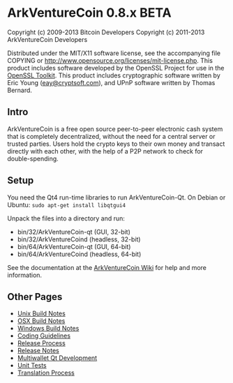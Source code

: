 ArkVentureCoin 0.8.x BETA
====================

Copyright (c) 2009-2013 Bitcoin Developers
Copyright (c) 2011-2013 ArkVentureCoin Developers

Distributed under the MIT/X11 software license, see the accompanying
file COPYING or http://www.opensource.org/licenses/mit-license.php.
This product includes software developed by the OpenSSL Project for use in the [OpenSSL Toolkit](http://www.openssl.org/). This product includes
cryptographic software written by Eric Young ([eay@cryptsoft.com](mailto:eay@cryptsoft.com)), and UPnP software written by Thomas Bernard.


Intro
---------------------
ArkVentureCoin is a free open source peer-to-peer electronic cash system that is
completely decentralized, without the need for a central server or trusted
parties.  Users hold the crypto keys to their own money and transact directly
with each other, with the help of a P2P network to check for double-spending.


Setup
---------------------
You need the Qt4 run-time libraries to run ArkVentureCoin-Qt. On Debian or Ubuntu:
	`sudo apt-get install libqtgui4`

Unpack the files into a directory and run:

- bin/32/ArkVentureCoin-qt (GUI, 32-bit)
- bin/32/ArkVentureCoind (headless, 32-bit)
- bin/64/ArkVentureCoin-qt (GUI, 64-bit)
- bin/64/ArkVentureCoind (headless, 64-bit)

See the documentation at the [ArkVentureCoin Wiki](http://ArkVentureCoin.info)
for help and more information.


Other Pages
---------------------
- [Unix Build Notes](build-unix.md)
- [OSX Build Notes](build-osx.md)
- [Windows Build Notes](build-msw.md)
- [Coding Guidelines](coding.md)
- [Release Process](release-process.md)
- [Release Notes](release-notes.md)
- [Multiwallet Qt Development](multiwallet-qt.md)
- [Unit Tests](unit-tests.md)
- [Translation Process](translation_process.md)
